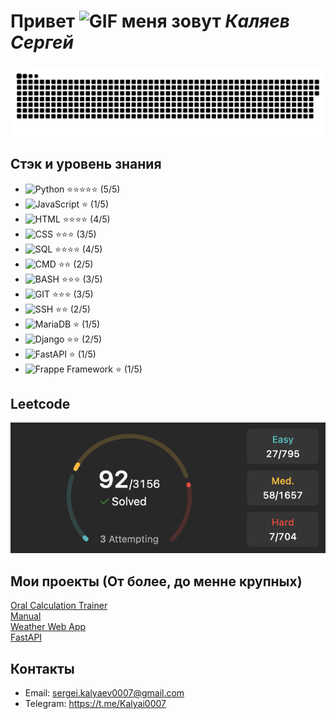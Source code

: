 
# Привет <img src="https://camo.githubusercontent.com/ee9d678a838fdc800a7b1449bae75552c13bfa5afeb275eb6b315e02499c8ba0/68747470733a2f2f656d6f6a69732e736c61636b6d6f6a69732e636f6d2f656d6f6a69732f696d616765732f313533313834393433302f343234362f626c6f622d73756e676c61737365732e6769663f31353331383439343330" width="30" height="30" alt="GIF"> меня зовут *Каляев Сергей*


### 
<p align="center">
 <img width="900" src="assets/github-snake.svg" alt="snake"/>
</p>

### 

## Стэк и уровень знания
- ![Python](https://img.shields.io/badge/-Python-blue?style=flat-square&logo=python) ⭐⭐⭐⭐⭐ (5/5)
- ![JavaScript](https://img.shields.io/badge/-JavaScript-yellow?style=flat-square&logo=javascript) ⭐ (1/5)  
- ![HTML](https://img.shields.io/badge/-HTML-orange?style=flat-square&logo=html5) ⭐⭐⭐⭐ (4/5)
- ![CSS](https://img.shields.io/badge/-CSS-blueviolet?style=flat-square&logo=css3) ⭐⭐⭐ (3/5)
- ![SQL](https://img.shields.io/badge/-SQL-red?style=flat-square&logo=sql) ⭐⭐⭐⭐ (4/5)
- ![CMD](https://img.shields.io/badge/-CMD-ff69b4?style=flat-square&logo=windows) ⭐⭐ (2/5)
- ![BASH](https://img.shields.io/badge/-BASH-success?style=flat-square&logo=gnu-bash) ⭐⭐⭐ (3/5)
- ![GIT](https://img.shields.io/badge/-GIT-lightgrey?style=flat-square&logo=git) ⭐⭐⭐ (3/5)
- ![SSH](https://img.shields.io/badge/-SSH-green?style=flat-square&logo=ssh) ⭐⭐ (2/5)
- ![MariaDB](https://img.shields.io/badge/-MariaDB-blue?style=flat-square&logo=mariadb) ⭐ (1/5)
- ![Django](https://img.shields.io/badge/-Django-orange?style=flat-square&logo=django) ⭐⭐ (2/5)
- ![FastAPI](https://img.shields.io/badge/-FastAPI-green?style=flat-square&logo=fastapi) ⭐ (1/5)
- ![Frappe Framework](https://img.shields.io/badge/-Frappe_Framework-green?style=flat-square&logo=frappe) ⭐ (1/5)  

## Leetcode
<img src="screenshots/leetcode_problems.png" alt="Screenshot">  

## Мои проекты (От более, до менне крупных)
[Oral Calculation Trainer](https://github.com/Kalyai/Oral-Calculation-Trainer)  
[Manual](https://github.com/Kalyai/Manual)  
[Weather Web App](https://github.com/Kalyai/Weather-Web-App)  
[FastAPI](https://github.com/Kalyai/FastAPI)  

## Контакты
- Email: sergei.kalyaev0007@gmail.com
- Telegram: https://t.me/Kalyai0007
